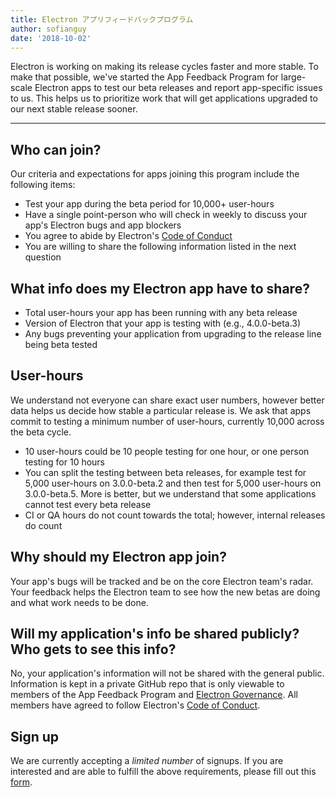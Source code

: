 ```yaml
---
title: Electron アプリフィードバックプログラム
author: sofianguy
date: '2018-10-02'
---
```


Electron is working on making its release cycles faster and more stable. To make that possible, we've started the App Feedback Program for large-scale Electron apps to test our beta releases and report app-specific issues to us. This helps us to prioritize work that will get applications upgraded to our next stable release sooner.

---

## Who can join?
Our criteria and expectations for apps joining this program include the following items:
- Test your app during the beta period for 10,000+ user-hours
- Have a single point-person who will check in weekly to discuss your app's Electron bugs and app blockers
- You agree to abide by Electron's [Code of Conduct](https://github.com/electron/electron/blob/master/CODE_OF_CONDUCT.md)
- You are willing to share the following information listed in the next question

## What info does my Electron app have to share?
- Total user-hours your app has been running with any beta release
- Version of Electron that your app is testing with (e.g., 4.0.0-beta.3)
- Any bugs preventing your application from upgrading to the release line being beta tested

## User-hours
We understand not everyone can share exact user numbers, however better data helps us decide how stable a particular release is. We ask that apps commit to testing a minimum number of user-hours, currently 10,000 across the beta cycle.
- 10 user-hours could be 10 people testing for one hour, or one person testing for 10 hours
- You can split the testing between beta releases, for example test for 5,000 user-hours on 3.0.0-beta.2 and then test for 5,000 user-hours on 3.0.0-beta.5. More is better, but we understand that some applications cannot test every beta release
- CI or QA hours do not count towards the total; however, internal releases do count

## Why should my Electron app join?
Your app's bugs will be tracked and be on the core Electron team's radar. Your feedback helps the Electron team to see how the new betas are doing and what work needs to be done.

## Will my application's info be shared publicly? Who gets to see this info?
No, your application's information will not be shared with the general public. Information is kept in a private GitHub repo that is only viewable to members of the App Feedback Program and [Electron Governance](https://github.com/electron/governance). All members have agreed to follow Electron's [Code of Conduct](https://github.com/electron/electron/blob/master/CODE_OF_CONDUCT.md).

## Sign up
We are currently accepting a *limited number* of signups. If you are interested and are able to fulfill the above requirements, please fill out this [form](https://goo.gl/forms/OpMEKV75ScN6we7g1).
